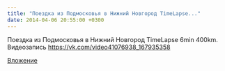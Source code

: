 ```yaml
---
title: "Поездка из Подмосковья в Нижний Новгород TimeLapse..."
date: 2014-04-06 20:55:00 +0300
---
```


Поездка из Подмосковья в Нижний Новгород TimeLapse 6min 400km.
Видеозапись
https://vk.com/video41076938_167935358

[Вложение](https://vk.com/video41076938_167935358)
